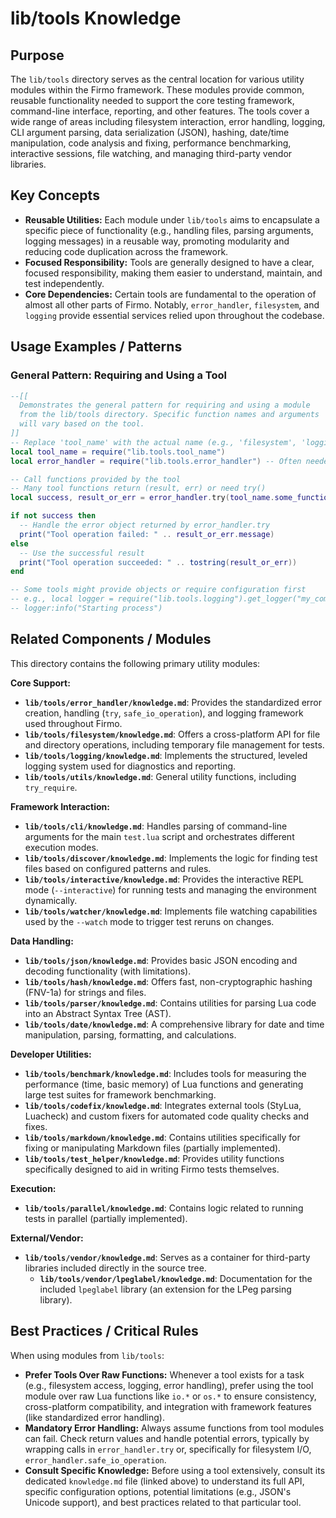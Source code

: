# lib/tools Knowledge

## Purpose

The `lib/tools` directory serves as the central location for various utility modules within the Firmo framework. These modules provide common, reusable functionality needed to support the core testing framework, command-line interface, reporting, and other features. The tools cover a wide range of areas including filesystem interaction, error handling, logging, CLI argument parsing, data serialization (JSON), hashing, date/time manipulation, code analysis and fixing, performance benchmarking, interactive sessions, file watching, and managing third-party vendor libraries.

## Key Concepts

- **Reusable Utilities:** Each module under `lib/tools` aims to encapsulate a specific piece of functionality (e.g., handling files, parsing arguments, logging messages) in a reusable way, promoting modularity and reducing code duplication across the framework.
- **Focused Responsibility:** Tools are generally designed to have a clear, focused responsibility, making them easier to understand, maintain, and test independently.
- **Core Dependencies:** Certain tools are fundamental to the operation of almost all other parts of Firmo. Notably, `error_handler`, `filesystem`, and `logging` provide essential services relied upon throughout the codebase.

## Usage Examples / Patterns

### General Pattern: Requiring and Using a Tool

```lua
--[[
  Demonstrates the general pattern for requiring and using a module
  from the lib/tools directory. Specific function names and arguments
  will vary based on the tool.
]]
-- Replace 'tool_name' with the actual name (e.g., 'filesystem', 'logging')
local tool_name = require("lib.tools.tool_name")
local error_handler = require("lib.tools.error_handler") -- Often needed

-- Call functions provided by the tool
-- Many tool functions return (result, err) or need try()
local success, result_or_err = error_handler.try(tool_name.some_function, "arg1")

if not success then
  -- Handle the error object returned by error_handler.try
  print("Tool operation failed: " .. result_or_err.message)
else
  -- Use the successful result
  print("Tool operation succeeded: " .. tostring(result_or_err))
end

-- Some tools might provide objects or require configuration first
-- e.g., local logger = require("lib.tools.logging").get_logger("my_component")
-- logger:info("Starting process")
```

## Related Components / Modules

This directory contains the following primary utility modules:

**Core Support:**
- **`lib/tools/error_handler/knowledge.md`**: Provides the standardized error creation, handling (`try`, `safe_io_operation`), and logging framework used throughout Firmo.
- **`lib/tools/filesystem/knowledge.md`**: Offers a cross-platform API for file and directory operations, including temporary file management for tests.
- **`lib/tools/logging/knowledge.md`**: Implements the structured, leveled logging system used for diagnostics and reporting.
- **`lib/tools/utils/knowledge.md`**: General utility functions, including `try_require`.

**Framework Interaction:**
- **`lib/tools/cli/knowledge.md`**: Handles parsing of command-line arguments for the main `test.lua` script and orchestrates different execution modes.
- **`lib/tools/discover/knowledge.md`**: Implements the logic for finding test files based on configured patterns and rules.
- **`lib/tools/interactive/knowledge.md`**: Provides the interactive REPL mode (`--interactive`) for running tests and managing the environment dynamically.
- **`lib/tools/watcher/knowledge.md`**: Implements file watching capabilities used by the `--watch` mode to trigger test reruns on changes.

**Data Handling:**
- **`lib/tools/json/knowledge.md`**: Provides basic JSON encoding and decoding functionality (with limitations).
- **`lib/tools/hash/knowledge.md`**: Offers fast, non-cryptographic hashing (FNV-1a) for strings and files.
- **`lib/tools/parser/knowledge.md`**: Contains utilities for parsing Lua code into an Abstract Syntax Tree (AST).
- **`lib/tools/date/knowledge.md`**: A comprehensive library for date and time manipulation, parsing, formatting, and calculations.

**Developer Utilities:**
- **`lib/tools/benchmark/knowledge.md`**: Includes tools for measuring the performance (time, basic memory) of Lua functions and generating large test suites for framework benchmarking.
- **`lib/tools/codefix/knowledge.md`**: Integrates external tools (StyLua, Luacheck) and custom fixers for automated code quality checks and fixes.
- **`lib/tools/markdown/knowledge.md`**: Contains utilities specifically for fixing or manipulating Markdown files (partially implemented).
- **`lib/tools/test_helper/knowledge.md`**: Provides utility functions specifically designed to aid in writing Firmo tests themselves.

**Execution:**
- **`lib/tools/parallel/knowledge.md`**: Contains logic related to running tests in parallel (partially implemented).

**External/Vendor:**
- **`lib/tools/vendor/knowledge.md`**: Serves as a container for third-party libraries included directly in the source tree.
  - **`lib/tools/vendor/lpeglabel/knowledge.md`**: Documentation for the included `lpeglabel` library (an extension for the LPeg parsing library).

## Best Practices / Critical Rules

When using modules from `lib/tools`:
- **Prefer Tools Over Raw Functions:** Whenever a tool exists for a task (e.g., filesystem access, logging, error handling), prefer using the tool module over raw Lua functions like `io.*` or `os.*` to ensure consistency, cross-platform compatibility, and integration with framework features (like standardized error handling).
- **Mandatory Error Handling:** Always assume functions from tool modules can fail. Check return values and handle potential errors, typically by wrapping calls in `error_handler.try` or, specifically for filesystem I/O, `error_handler.safe_io_operation`.
- **Consult Specific Knowledge:** Before using a tool extensively, consult its dedicated `knowledge.md` file (linked above) to understand its full API, specific configuration options, potential limitations (e.g., JSON's Unicode support), and best practices related to that particular tool.
